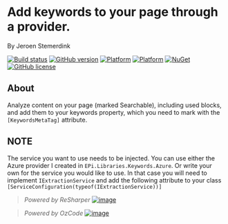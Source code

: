 ﻿# Add keywords to your page through a provider.

By Jeroen Stemerdink

[![Build status](https://ci.appveyor.com/api/projects/status/tt6pwtrm8k3k2gf9/branch/master?svg=true)](https://ci.appveyor.com/project/jstemerdink/epi-libraries-keywords/branch/master)
[![GitHub version](https://badge.fury.io/gh/jstemerdink%2FEPi.Libraries.Keywords.svg)](http://badge.fury.io/gh/jstemerdink%2FEPi.Libraries.Keywords)
[![Platform](https://img.shields.io/badge/platform-.NET%204.6.1-blue.svg?style=flat)](https://msdn.microsoft.com/en-us/library/w0x726c2%28v=vs.110%29.aspx)
[![Platform](https://img.shields.io/badge/EPiServer-%2011.0.0-orange.svg?style=flat)](http://world.episerver.com/cms/)
[![NuGet](https://img.shields.io/badge/NuGet-Release-blue.svg)](https://nuget.episerver.com/package/?id=EPi.Libraries.Keywords)
[![GitHub license](https://img.shields.io/badge/license-MIT%20license-blue.svg?style=flat)](license.txt)

## About

Analyze content on your page (marked Searchable), including used blocks, and add them to your keywords property,
which you need to mark with the ```[KeywordsMetaTag]``` attribute.

## NOTE
The service you want to use needs to be injected.
You can use either the Azure provider I created in ```EPi.Libraries.Keywords.Azure```. 
Or write your own for the service you would like to use. In that case you will need to implement  ```IExtractionService``` and add the following attribute to your class ```[ServiceConfiguration(typeof(IExtractionService))]``` 


> *Powered by ReSharper*
> [![image](https://i0.wp.com/jstemerdink.files.wordpress.com/2017/08/logo_resharper.png)](http://jetbrains.com?from=epi.libraries)

> *Powered by OzCode*
> [![image](https://jstemerdink.files.wordpress.com/2019/03/ozcode.jpg)](http://www.oz-code.com)
